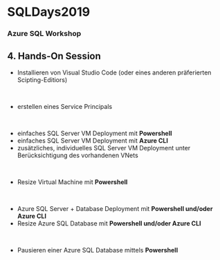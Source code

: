 # SQLDays2019
### Azure SQL Workshop

## 4. **Hands-On Session**
<ul><li>Installieren von Visual Studio Code (oder eines anderen präferierten Scipting-Editiors)</li></ul>
<br>
<ul><li>erstellen eines Service Principals</li></ul>
<br>
<ul><li>einfaches SQL Server VM Deployment mit <b>Powershell</b></li>
  <li>einfaches SQL Server VM Deployment mit <b>Azure CLI</b></li>
<li>zusätzliches, individuelles SQL Server VM Deployment unter Berücksichtigung des vorhandenen VNets</li></ul>
<br>
<ul><li>Resize Virtual Machine mit <b>Powershell</b></li></ul>
<br>
<ul><li>Azure SQL Server + Database Deployment mit <b>Powershell und/oder Azure CLI</b></li>
  <li>Resize Azure SQL Database  mit <b>Powershell und/oder Azure CLI</b></li></ul>
<br>
<ul><li>Pausieren einer Azure SQL Database mittels <b>Powershell</b></li></ul>
